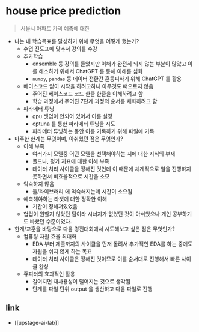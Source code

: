 # house price prediction
> 서울시 아파트 가격 예측에 대한 

- 나는 내 학습목표를 달성하기 위해 무엇을 어떻게 했는가?
  - 수업 진도표에 맞추서 강의를 수강
  - 추가학습
    - ensemble 등 강의를 들었지만 이해가 완전히 되지 않는 부분이 많았고 이를 해소하기 위해서 ChatGPT 를 통해 이해를 심화
    - `numpy`, `pandas` 등 데이터 전환간 혼동피하기 위해 ChatGPT 를 활용
  - 베이스코드 없이 시작을 하려고하니 아무것도 떠오르지 않음
    - 주어진 베이스코드 코드 한줄 한줄을 이해하려고 함
    - 학습 과정에서 주어진 7단계 과정의 순서를 체화하려고 함
  - 파라메터 튜닝
    - gpu 셋업이 안되어 있어서 이를 설정
    - optuna 를 통한 파라메터 튜닝을 시도
    - 파라메터 튜닝하는 동안 이를 기록하기 위해 파일에 기록
- 마주한 한계는 무엇이며, 아쉬웠던 점은 무엇인가?
  - 이해 부족
    - 여러가지 모델중 어떤 모델을 선택해야하는 지에 대한 지식의 부재
    - 폴드나, 평가 지표에 대한 이해 부족
    - 데이터 처리 사이클을 정해진 것인데 이 때문에 체계적으로 일을 진행하지 못하면서 비효율적으로 시간을 소모
  - 익숙하지 않음
    - 툴/라이브러리 에 익숙해지는데 시간이 소요됨
  - 예측해야하는 타겟에 대한 정확한 이해
    - 기간이 정해져있었음
  - 협업이 원할지 않았던 팀이라 시너지가 없었던 것이 아쉬웠으나 개인 공부하기도 바빴던 수준이었다.
- 한계/교훈을 바탕으로 다음 경진대회에서 시도해보고 싶은 점은 무엇인가?
  - 컴퓨팅 자원 효율 최대화
    - EDA 부터 제출까지의 사이클을 먼저 돌려서 추가적인 EDA를 하는 중에도 자원을 쉬지 않게 하는 목표
    - 데이터 처리 사이클은 정해진 것이므로 이를 순서대로 진행해서 빠른 사이클 완성
  - 쥬피터의 효과적인 활용
    - 길어지면 재사용성이 덜어지는 것으로 생각됨
    - 단계를 파일 단위 output 을 생산하고 다음 파일로 진행

## link
- [[upstage-ai-lab]]
